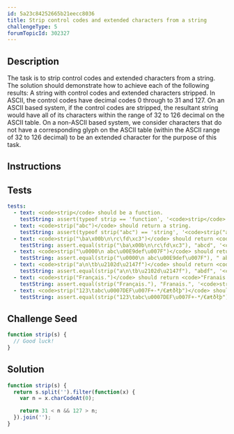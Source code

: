 ```yaml
---
id: 5a23c84252665b21eecc8036
title: Strip control codes and extended characters from a string
challengeType: 5
forumTopicId: 302327
---
```


## Description
<section id='description'>

The task is to strip control codes and extended characters from a string. The solution should demonstrate how to achieve each of the following results:
A string with control codes and extended characters stripped.
In ASCII, the control codes have decimal codes 0 through to 31 and 127. On an ASCII based system, if the control codes are stripped, the resultant string would have all of its characters within the range of 32 to 126 decimal on the ASCII table.
On a non-ASCII based system, we consider characters that do not have a corresponding glyph on the ASCII table (within the ASCII range of 32 to 126 decimal) to be an extended character for the purpose of this task.
</section>

## Instructions
<section id='instructions'>

</section>

## Tests
<section id='tests'>

``` yml
tests:
  - text: <code>strip</code> should be a function.
    testString: assert(typeof strip == 'function', '<code>strip</code> should be a function.');
  - text: <code>strip("abc")</code> should return a string.
    testString: assert(typeof strip("abc") == 'string', '<code>strip("abc")</code> should return a string.');
  - text: <code>strip("\ba\x00b\n\rc\fd\xc3")</code> should return <code>"abcd"</code>.
    testString: assert.equal(strip("\ba\x00b\n\rc\fd\xc3"), "abcd", '<code>strip("\ba\x00b\n\rc\fd\xc3")</code> should return <code>"abcd"</code>.');
  - text: <code>strip("\u0000\n abc\u00E9def\u007F")</code> should return <code>" abcdef"</code>.
    testString: assert.equal(strip("\u0000\n abc\u00E9def\u007F"), " abcdef", '<code>strip("\u0000\n abc\u00E9def\u007F")</code> should return <code>" abcdef"</code>.');
  - text: <code>strip("a\n\tb\u2102d\u2147f")</code> should return <code>"abdf"</code>.
    testString: assert.equal(strip("a\n\tb\u2102d\u2147f"), "abdf", '<code>strip("a\n\tb\u2102d\u2147f")</code> should return <code>"abdf"</code>.');
  - text: <code>strip("Français.")</code> should return <code>"Franais."</code>.
    testString: assert.equal(strip("Français."), "Franais.", '<code>strip("Français.")</code> should return <code>"Franais."</code>.');
  - text: <code>strip("123\tabc\u0007DEF\u007F+-*/€æŧðłþ")</code> should return <code>"123abcDEF+-*/"</code>.
    testString: assert.equal(strip("123\tabc\u0007DEF\u007F+-*/€æŧðłþ"), "123abcDEF+-*/", '<code>strip("123\tabc\u0007DEF\u007F+-*/€æŧðłþ")</code> should return <code>"123abcDEF+-*/"</code>.');
```

</section>

## Challenge Seed
<section id='challengeSeed'>

<div id='js-seed'>

```js
function strip(s) {
  // Good luck!
}
```

</div>
</section>

## Solution
<section id='solution'>

```js
function strip(s) {
  return s.split('').filter(function(x) {
    var n = x.charCodeAt(0);

    return 31 < n && 127 > n;
  }).join('');
}
```

</section>
